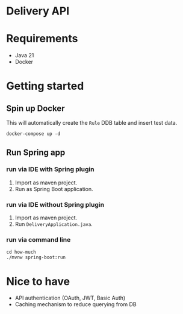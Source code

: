 # Delivery API

# Requirements
- Java 21
- Docker

# Getting started

## Spin up Docker

This will automatically create the `Rule` DDB table and insert test data.

```
docker-compose up -d
```

## Run Spring app

### run via IDE with Spring plugin

1. Import as maven project.
2. Run as Spring Boot application.

### run via IDE without Spring plugin

1. Import as maven project.
2. Run `DeliveryApplication.java`.

### run via command line

```
cd how-much
./mvnw spring-boot:run
```

# Nice to have
- API authentication (OAuth, JWT, Basic Auth)
- Caching mechanism to reduce querying from DB